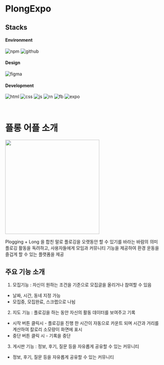 # PlongExpo


## Stacks

#### Environment
![npm](https://img.shields.io/badge/npm-CB3837?style=for-the-badge&logo=npm&logoColor=white)
![github](https://img.shields.io/badge/GitHub-100000?style=for-the-badge&logo=github&logoColor=white)
#### Design
![figma](https://img.shields.io/badge/Figma-F24E1E?style=for-the-badge&logo=figma&logoColor=white)

#### Development
![html](https://img.shields.io/badge/HTML5-E34F26?style=for-the-badge&logo=html5&logoColor=white)
![css](https://img.shields.io/badge/CSS-239120?&style=for-the-badge&logo=css3&logoColor=white)
![js](https://img.shields.io/badge/JavaScript-F7DF1E?style=for-the-badge&logo=JavaScript&logoColor=white)
![rn](https://img.shields.io/badge/React_Native-20232A?style=for-the-badge&logo=react&logoColor=61DAFB)
![fb](https://img.shields.io/badge/Firebase-FFCA28?style=for-the-badge&logo=firebase&logoColor=black)
![expo](https://img.shields.io/badge/Expo-000000?style=for-the-badge&logo=Expo&logoColor=white)

<br />

# 플롱 어플 소개
<img src ='https://github.com/taetaerin/PlongExpo/assets/86650546/5e236a04-7b26-4994-94ae-e58cfa8aa521' width=300 heigth=300 /> <br />

Plogging + Long 을 합친 말로 플로깅을 오랫동안 할 수 있기를 바라는 바람의 의미 <br />
플로깅 활동을 독려하고, 사용자들에게 모임과 커뮤니티 기능을 제공하여 환경 운동을 즐겁게 할 수 있는 플랫폼을 제공

## 주요 기능 소개
1. 모집기능 : 자신이 원하는 조건을 기준으로 모집글을 올리거나 참여할 수 있음
- 날짜, 시간, 동네 지정 가능
- 모집중, 모집완료, 스크랩으로 나뉨
  
2. 지도 기능 : 플로깅을 하는 동안 자신의 활동 데이터를 보여주고 기록
- 시작 버튼 클릭시 - 플로깅을 진행 한 시간이 자동으로 카운트 되며 시간과 거리를 계산하여 칼로리 소모량이 화면에 표시
- 중단 버튼 클릭 시 - 기록을 중단 

3. 게시판 기능 : 정보, 후기, 질문 등을 자유롭게 공유할 수 있는 커뮤니티
- 정보, 후기, 질문 등을 자유롭게 공유할 수 있는 커뮤니티 






